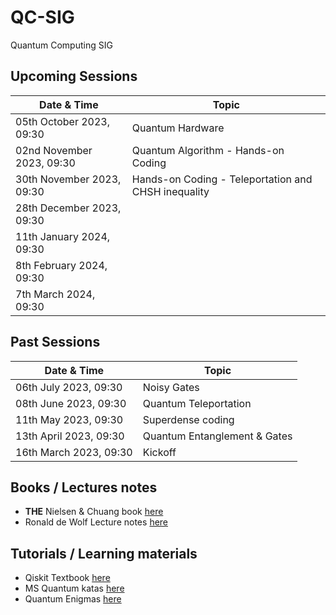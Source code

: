 # QC-SIG
Quantum Computing SIG

## Upcoming Sessions
Date & Time| Topic |
--- | --- |
05th October 2023, 09:30 | Quantum Hardware | 
02nd November 2023, 09:30 | Quantum Algorithm  - Hands-on Coding |
30th November 2023, 09:30 | Hands-on Coding - Teleportation and CHSH inequality |
28th December 2023, 09:30 | |
11th January 2024, 09:30 | |
 8th February 2024, 09:30 | |
 7th March 2024, 09:30 | |

## Past Sessions
Date & Time| Topic |
--- | --- |
06th July 2023, 09:30 | Noisy Gates |
08th June 2023, 09:30 | Quantum Teleportation |
11th May 2023, 09:30 | Superdense coding |
13th April 2023, 09:30 | Quantum Entanglement & Gates|
16th March 2023, 09:30 | Kickoff |






## Books / Lectures notes

* **THE** Nielsen &  Chuang book [here](http://mmrc.amss.cas.cn/tlb/201702/W020170224608149940643.pdf)
* Ronald de Wolf Lecture notes [here](https://homepages.cwi.nl/~rdewolf/qcnotes.pdf)

## Tutorials / Learning materials
* Qiskit Textbook [here](https://qiskit.org/textbook/preface.html)
* MS Quantum katas [here](https://learn.microsoft.com/en-us/azure/quantum/tutorial-qdk-intro-to-katas)
* Quantum Enigmas [here](https://www.usherbrooke.ca/iq/quantumenigmas/)
